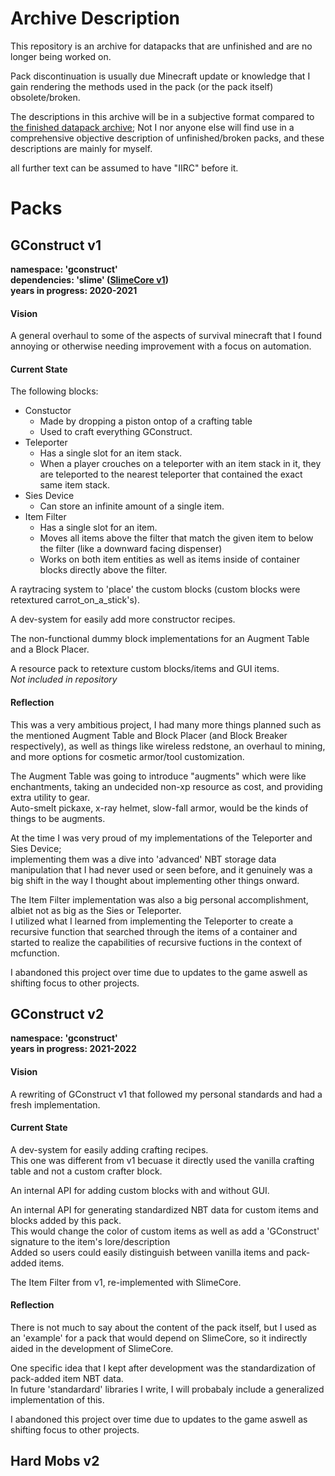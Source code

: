 Archive Description
=====
This repository is an archive for datapacks that are unfinished and are no longer being worked on.

Pack discontinuation is usually due Minecraft update or knowledge that I gain rendering the methods used in the pack (or the pack itself) obsolete/broken.

The descriptions in this archive will be in a subjective format compared to [the finished datapack archive](https://github.com/rtaylor034/datapack-archive-finished); Not I nor anyone else will find use in a comprehensive objective description of unfinished/broken packs, and these descriptions are mainly for myself.

all further text can be assumed to have "IIRC" before it.

Packs
=====

## GConstruct v1
**namespace: 'gconstruct'**<br>
**dependencies: 'slime' ([SlimeCore v1](https://github.com/rtaylor034/datapack-archive-finished#slimecore-v1))**<br>
**years in progress: 2020-2021**
#### Vision
A general overhaul to some of the aspects of survival minecraft that I found annoying or otherwise needing improvement with a focus on automation.
#### Current State
The following blocks:
- Constuctor
  - Made by dropping a piston ontop of a crafting table
  - Used to craft everything GConstruct.
- Teleporter
  - Has a single slot for an item stack.
  - When a player crouches on a teleporter with an item stack in it, they are teleported to the nearest teleporter that contained the exact same item stack.
- Sies Device
  - Can store an infinite amount of a single item.
- Item Filter
  - Has a single slot for an item.
  - Moves all items above the filter that match the given item to below the filter (like a downward facing dispenser)
  - Works on both item entities as well as items inside of container blocks directly above the filter.

A raytracing system to 'place' the custom blocks (custom blocks were retextured carrot_on_a_stick's).

A dev-system for easily add more constructor recipes.

The non-functional dummy block implementations for an Augment Table and a Block Placer.

A resource pack to retexture custom blocks/items and GUI items.<br>
*Not included in repository*

#### Reflection
This was a very ambitious project, I had many more things planned such as the mentioned Augment Table and Block Placer (and Block Breaker respectively), as well as things like wireless redstone, an overhaul to mining, and more options for cosmetic armor/tool customization.<br>

The Augment Table was going to introduce "augments" which were like enchantments, taking an undecided non-xp resource as cost, and providing extra utility to gear.<br>
Auto-smelt pickaxe, x-ray helmet, slow-fall armor, would be the kinds of things to be augments.

At the time I was very proud of my implementations of the Teleporter and Sies Device; <br>
implementing them was a dive into 'advanced' NBT storage data manipulation that I had never used or seen before, and it genuinely was a big shift in the way I thought about implementing other things onward.

The Item Filter implementation was also a big personal accomplishment, albiet not as big as the Sies or Teleporter.<br>
I utilized what I learned from implementing the Teleporter to create a recursive function that searched through the items of a container and started to realize the capabilities of recursive fuctions in the context of mcfunction.

I abandoned this project over time due to updates to the game aswell as shifting focus to other projects.

## GConstruct v2
**namespace: 'gconstruct'**<br>
**years in progress: 2021-2022**
#### Vision
A rewriting of GConstruct v1 that followed my personal standards and had a fresh implementation.
#### Current State
A dev-system for easily adding crafting recipes.<br>
This one was different from v1 becuase it directly used the vanilla crafting table and not a custom crafter block.

An internal API for adding custom blocks with and without GUI.

An internal API for generating standardized NBT data for custom items and blocks added by this pack.<br>
This would change the color of custom items as well as add a 'GConstruct' signature to the item's lore/description<br>
Added so users could easily distinguish between vanilla items and pack-added items.

The Item Filter from v1, re-implemented with SlimeCore.

#### Reflection
There is not much to say about the content of the pack itself, but I used as an 'example' for a pack that would depend on SlimeCore, so it indirectly aided in the development of SlimeCore.

One specific idea that I kept after development was the standardization of pack-added item NBT data. <br>
In future 'standardard' libraries I write, I will probabaly include a generalized implementation of this.

I abandoned this project over time due to updates to the game aswell as shifting focus to other projects.

## Hard Mobs v2
